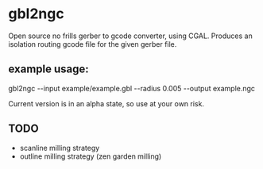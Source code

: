 gbl2ngc
=======

Open source no frills gerber to gcode converter, using CGAL.  Produces an isolation routing gcode file for the given gerber file.

example usage:
--------------

gbl2ngc --input example/example.gbl --radius 0.005 --output example.ngc

Current version is in an alpha state, so use at your own risk.

TODO
----

  - scanline milling strategy 
  - outline milling strategy (zen garden milling)
  


